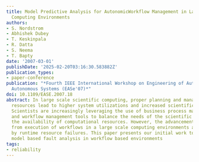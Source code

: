```yaml
---
title: Model Predictive Analysis for AutonomicWorkflow Management in Large-scale Scientific
  Computing Environments
authors:
- S. Nordstrom
- Abhishek Dubey
- T. Keskinpala
- R. Datta
- S. Neema
- T. Bapty
date: '2007-03-01'
publishDate: '2025-02-20T03:16:30.583882Z'
publication_types:
- paper-conference
publication: "*Fourth IEEE International Workshop on Engineering of Autonomic and
  Autonomous Systems (EASe'07)*"
doi: 10.1109/EASE.2007.18
abstract: In large scale scientific computing, proper planning and management of computational
  resources lead to higher system utilizations and increased scientific productivity.
  Scientists are increasingly leveraging the use of business process management techniques
  and workflow management tools to balance the needs of the scientific analyses with
  the availability of computational resources. However, the advancements in productivity
  from execution of workflows in a large scale computing environments are often thwarted
  by runtime resource failures. This paper presents our initial work toward autonomic
  model based fault analysis in workflow based environments
tags:
- reliability
---
```

